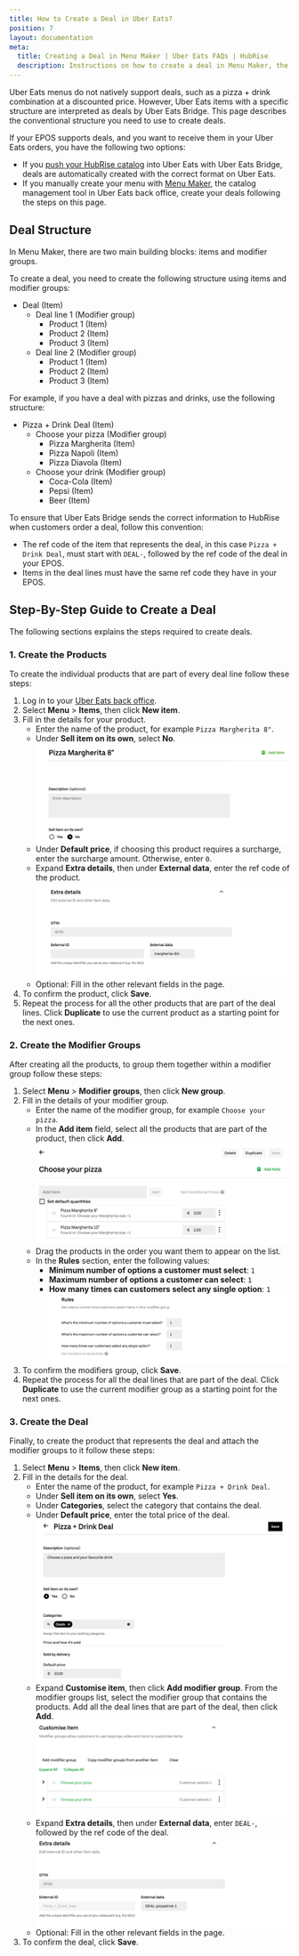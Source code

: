 ```yaml
---
title: How to Create a Deal in Uber Eats?
position: 7
layout: documentation
meta:
  title: Creating a Deal in Menu Maker | Uber Eats FAQs | HubRise
  description: Instructions on how to create a deal in Menu Maker, the catalog management tool in Uber Eats back office.
---
```


Uber Eats menus do not natively support deals, such as a pizza + drink combination at a discounted price.
However, Uber Eats items with a specific structure are interpreted as deals by Uber Eats Bridge.
This page describes the conventional structure you need to use to create deals.

If your EPOS supports deals, and you want to receive them in your Uber Eats orders, you have the following two options:

- If you [push your HubRise catalog](/apps/uber-eats/pulling-menu) into Uber Eats with Uber Eats Bridge, deals are automatically created with the correct format on Uber Eats.
- If you manually create your menu with [Menu Maker](https://merchants.ubereats.com/us/en/technology/simplify-operations/menu-management/), the catalog management tool in Uber Eats back office, create your deals following the steps on this page. 


## Deal Structure

In Menu Maker, there are two main building blocks: items and modifier groups.

To create a deal, you need to create the following structure using items and modifier groups:
- Deal (Item)
  - Deal line 1 (Modifier group)
    - Product 1 (Item)
    - Product 2 (Item)
    - Product 3 (Item)
  - Deal line 2 (Modifier group)
    - Product 1 (Item)
    - Product 2 (Item)
    - Product 3 (Item)

For example, if you have a deal with pizzas and drinks, use the following structure:
- Pizza + Drink Deal (Item)
  - Choose your pizza (Modifier group)
    - Pizza Margherita (Item)
    - Pizza Napoli (Item)
    - Pizza Diavola (Item)
  - Choose your drink (Modifier group)
    - Coca-Cola (Item)
    - Pepsi (Item)
    - Beer (Item)

To ensure that Uber Eats Bridge sends the correct information to HubRise when customers order a deal, follow this convention:

- The ref code of the item that represents the deal, in this case `Pizza + Drink Deal`, must start with `DEAL-`, followed by the ref code of the deal in your EPOS. 
- Items in the deal lines must have the same ref code they have in your EPOS.


## Step-By-Step Guide to Create a Deal

The following sections explains the steps required to create deals.

### 1. Create the Products

To create the individual products that are part of every deal line follow these steps:

1. Log in to your [Uber Eats back office](https://restaurant.uber.com/).
1. Select **Menu** > **Items**, then click **New item**.
1. Fill in the details for your product.
   - Enter the name of the product, for example `Pizza Margherita 8"`.
   - Under **Sell item on its own**, select **No**.
     ![Product name and sell item on its own choice](../../images/012-en-product-name-menu-maker.png)
   - Under **Default price**, if choosing this product requires a surcharge, enter the surcharge amount. Otherwise, enter `0`.
   - Expand **Extra details**, then under **External data**, enter the ref code of the product.
     ![Ref code under extra details](../../images/013-en-extra-details-menu-maker.png)
   - Optional: Fill in the other relevant fields in the page.
1. To confirm the product, click **Save**.
1. Repeat the process for all the other products that are part of the deal lines. Click **Duplicate** to use the current product as a starting point for the next ones.

### 2. Create the Modifier Groups

After creating all the products, to group them together within a modifier group follow these steps:

1. Select **Menu** > **Modifier groups**, then click **New group**.
2. Fill in the details of your modifier group.
   - Enter the name of the modifier group, for example `Choose your pizza`.
   - In the **Add item** field, select all the products that are part of the product, then click **Add**.
     ![Modifier group name and products](../../images/019-en-modifier-group-name-menu-maker.png)
   - Drag the products in the order you want them to appear on the list.
   - In the **Rules** section, enter the following values:
     - **Minimum number of options a customer must select**: `1`
     - **Maximum number of options a customer can select**: `1`
     - **How many times can customers select any single option**: `1`
     ![Modifier group rules](../../images/015-en-modifier-group-rules-menu-maker.png)
1. To confirm the modifiers group, click **Save**.
2. Repeat the process for all the deal lines that are part of the deal. Click **Duplicate** to use the current modifier group as a starting point for the next ones.

### 3. Create the Deal

Finally, to create the product that represents the deal and attach the modifier groups to it follow these steps:

1. Select **Menu** > **Items**, then click **New item**.
1. Fill in the details for the deal.
   - Enter the name of the product, for example `Pizza + Drink Deal`.
   - Under **Sell item on its own**, select **Yes**.
   - Under **Categories**, select the category that contains the deal.
   - Under **Default price**, enter the total price of the deal.
     ![Deal name](../../images/020-en-deal-name-menu-maker.png)
   - Expand **Customise item**, then click **Add modifier group**. From the modifier groups list, select the modifier group that contains the products. Add all the deal lines that are part of the deal, then click **Add**.
     ![Deal customisation](../../images/021-en-deal-customisation-maker.png)
   - Expand **Extra details**, then under **External data**, enter `DEAL-`, followed by the ref code of the deal.
     ![Deal details](../../images/022-en-deal-details-menu-maker.png)
   - Optional: Fill in the other relevant fields in the page.
2. To confirm the deal, click **Save**.
